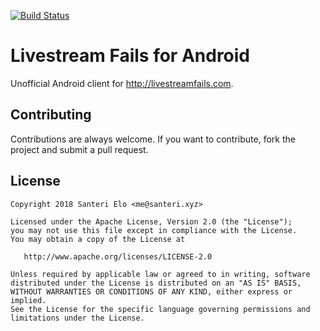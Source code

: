 [![Build Status](https://travis-ci.com/iffa/livestreamfails-android.svg?token=5eCHeHxhxbwKHPBgpJ8M&branch=master)](https://travis-ci.com/iffa/livestreamfails-android)

# Livestream Fails for Android
Unofficial Android client for http://livestreamfails.com.

## Contributing
Contributions are always welcome. If you want to contribute, fork the project and submit a pull request.

## License

    Copyright 2018 Santeri Elo <me@santeri.xyz>

    Licensed under the Apache License, Version 2.0 (the "License");
    you may not use this file except in compliance with the License.
    You may obtain a copy of the License at

       http://www.apache.org/licenses/LICENSE-2.0

    Unless required by applicable law or agreed to in writing, software
    distributed under the License is distributed on an "AS IS" BASIS,
    WITHOUT WARRANTIES OR CONDITIONS OF ANY KIND, either express or implied.
    See the License for the specific language governing permissions and
    limitations under the License.

[contributors]: https://github.com/iffa/livestreamfails-android/graphs/contributors